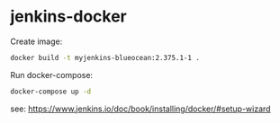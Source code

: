 # jenkins-docker

Create image:
```bash
docker build -t myjenkins-blueocean:2.375.1-1 .
```

Run docker-compose:
```bash
docker-compose up -d
```

see: https://www.jenkins.io/doc/book/installing/docker/#setup-wizard
